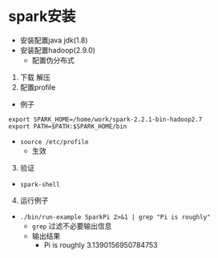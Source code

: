 # spark安装
- 安装配置java jdk(1.8)
- 安装配置hadoop(2.9.0)
  - 配置伪分布式
1. 下载 解压
2.  配置profile
  - 例子
  ```
  export SPARK_HOME=/home/work/spark-2.2.1-bin-hadoop2.7
  export PATH=$PATH:$SPARK_HOME/bin
  ```
  - `source /etc/profile`
    - 生效
3. 验证
  - `spark-shell`

4. 运行例子
 - `./bin/run-example SparkPi 2>&1 | grep "Pi is roughly"`
   - `grep` 过滤不必要输出信息
   - 输出结果
     - Pi is roughly 3.1390156950784753


